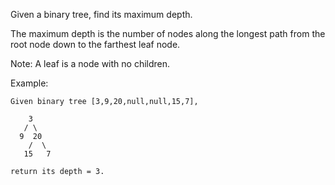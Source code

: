 Given a binary tree, find its maximum depth.  
  
The maximum depth is the number of nodes along the longest path from the root node down to the farthest leaf node.  
  
Note: A leaf is a node with no children.

Example:

```
Given binary tree [3,9,20,null,null,15,7],

    3
   / \
  9  20
    /  \
   15   7

return its depth = 3.
```